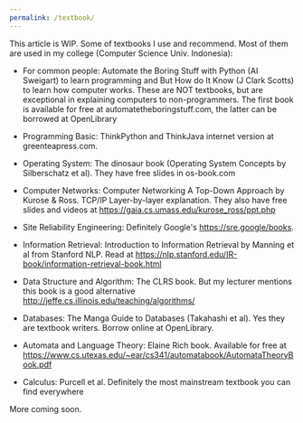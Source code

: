 ```yaml
---
permalink: /textbook/
---
```

This article is WIP. Some of textbooks I use and recommend. Most of them are used in my college (Computer Science Univ. Indonesia):

- For common people: Automate the Boring Stuff with Python (AI Sweigart) to learn programming and But How do It Know (J Clark Scotts) to learn how computer works. These are NOT textbooks, but are exceptional in explaining computers to non-programmers. The first book is available for free at automatetheboringstuff.com, the latter can be borrowed at OpenLibrary

- Programming Basic: ThinkPython and ThinkJava internet version at greenteapress.com.

- Operating System: The dinosaur book (Operating System Concepts by Silberschatz et al). They have free slides in os-book.com

- Computer Networks: Computer Networking A Top-Down Approach by Kurose & Ross. TCP/IP Layer-by-layer explanation. They also have free slides and videos at https://gaia.cs.umass.edu/kurose_ross/ppt.php

- Site Reliability Engineering: Definitely Google's https://sre.google/books.

- Information Retrieval: Introduction to Information Retrieval by Manning et al from Stanford NLP. Read at https://nlp.stanford.edu/IR-book/information-retrieval-book.html

- Data Structure and Algorithm: The CLRS book. But my lecturer mentions this book is a good alternative http://jeffe.cs.illinois.edu/teaching/algorithms/

- Databases: The Manga Guide to Databases (Takahashi et al). Yes they are textbook writers. Borrow online at OpenLibrary.

- Automata and Language Theory: Elaine Rich book. Available for free at https://www.cs.utexas.edu/~ear/cs341/automatabook/AutomataTheoryBook.pdf

- Calculus: Purcell et al. Definitely the most mainstream textbook you can find everywhere

More coming soon.
